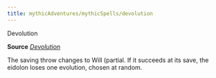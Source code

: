 ```yaml
---
title: mythicAdventures/mythicSpells/devolution
---
```

Devolution

**Source** [_Devolution_](advanced/spell_dir/devolution#_devolution)

The saving throw changes to Will (partial. If it succeeds at its save, the eidolon loses one evolution, chosen at random.

